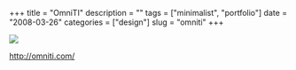 +++
title = "OmniTI"
description = ""
tags = ["minimalist", "portfolio"]
date = "2008-03-26"
categories = ["design"]
slug = "omniti"
+++


 

  <div id="screens-thumbs" class="clearfix">
    <div class="txt-center" id="design-submission"><a href="http://omniti.com/"><img id='bluga-thumbnail-771' class='bluga-thumbnail large' src='//konigi.com/media/bluga/
wt47f2757d6f142.jpg'/></a></div>  
  </div>   
<p><a href="http://omniti.com/">http://omniti.com/</a></p>




